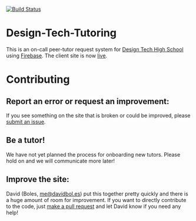 [![Build Status](https://travis-ci.org/david476/Design-Tech-Tutoring.svg?branch=master)](https://travis-ci.org/david476/Design-Tech-Tutoring)

# Design-Tech-Tutoring
This is an on-call peer-tutor request system for [Design Tech High School](http://www.designtechhighschool.org/) using [Firebase](https://firebase.google.com/). The client site is now [live](https://tutoring.dtechhs.org/).

# Contributing
## Report an error or request an improvement:
If you see something on the site that is broken or could be improved, please [submit an issue](https://github.com/david476/Design-Tech-Tutoring/issues/new).

## Be a tutor!
We have not yet planned the process for onboarding new tutors. Please hold on and we will communicate more later!

## Improve the site:
David (Boles, [me@davidbol.es](mailto:me@davidbol.es)) put this together pretty quickly and there is a huge amount of room for improvement. If you want to directly contribute to the code, just [make a pull request](https://opensource.guide/how-to-contribute/#opening-a-pull-request) and let David know if you need any help!
